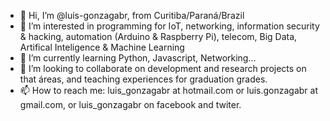 - 👋 Hi, I’m @luis-gonzagabr, from Curitiba/Paraná/Brazil
- 👀 I’m interested in programming for IoT, networking, information security & hacking, automation (Arduino & Raspberry Pi), telecom, Big Data, Artifical Inteligence & Machine Learning
- 🌱 I’m currently learning Python, Javascript, Networking...
- 💞️ I’m looking to collaborate on development and research projects on that áreas, and teaching experiences for graduation grades.
- 📫 How to reach me: luis_gonzagabr at hotmail.com or luis.gonzagabr at gmail.com, or luis_gonzagabr on facebook and twiter.

<!---
luis-gonzagabr/luis-gonzagabr is a ✨ special ✨ repository because its `README.md` (this file) appears on your GitHub profile.
You can click the Preview link to take a look at your changes.
--->
